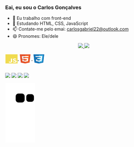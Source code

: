 ### Eai, eu sou o Carlos Gonçalves

- 🔭 Eu trabalho com front-end
- 🌱 Estudando HTML, CSS, JavaScript
- 📫 Contate-me pelo emai: carlosgabriel22@outlook.com
- 😄 Pronomes: Ele/dele
<div align="center" style="display: inline_block">
  <a href="https://github.com/CgGoncalves">
  <img height="140em" src="https://github-readme-stats.vercel.app/api?username=CgGoncalves&show_icons=true&theme=panda&include_all_commits=true&count_private=true"/>
  <img height="120em" src="https://github-readme-stats.vercel.app/api/top-langs/?username=CgGoncalves&layout=compact&langs_count=7&theme=panda"/>
</div>
<div style="display: inline_block"><br>
  <img align="center" alt="Carlos-Js" height="30" width="40" src="https://raw.githubusercontent.com/devicons/devicon/master/icons/javascript/javascript-plain.svg">
  <img align="center" alt="Carlos-HTML" height="30" width="40" src="https://raw.githubusercontent.com/devicons/devicon/master/icons/html5/html5-original.svg">
  <img align="center" alt="Carlos-CSS" height="30" width="40" src="https://raw.githubusercontent.com/devicons/devicon/master/icons/css3/css3-original.svg"> 
</div>
  
  
  ##

  <div> 
    <a href="https://instagram.com/Chato_com_pipoca" target="_blank"><img src="https://img.shields.io/badge/-Instagram-%23E4405F?style=for-the-badge&logo=instagram&logoColor=white" target="_blank"></a>
 <a href="https://discord.com/users/Vecna#9294" target="_blank"><img src="https://img.shields.io/badge/Discord-7289DA?style=for-the-badge&logo=discord&logoColor=white" target="_blank"></a> 
  <a href = "mailto:carlosgabriel22@outlook.com"><img src="https://img.shields.io/badge/-Gmail-%23333?style=for-the-badge&logo=gmail&logoColor=white" target="_blank"></a>
  <a href="www.linkedin.com/in/carlos-gonçalves-8aa682251" target="_blank"><img src="https://img.shields.io/badge/-LinkedIn-%230077B5?style=for-the-badge&logo=linkedin&logoColor=white" target="_blank"></a> 
 
  ![Snake animation](https://github.com/CgGoncalves/CgGoncalves/blob/output/github-contribution-grid-snake.svg)
 
</div>
  
  
